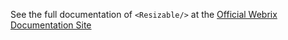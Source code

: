 See the full documentation of `<Resizable/>` at the 
[Official Webrix Documentation Site](http://webrix.amdocs.com/docs/components/resizable)